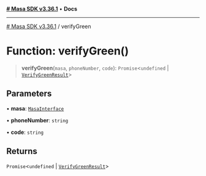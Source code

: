 [**# Masa SDK v3.36.1**](../README.md) • **Docs**

***

[# Masa SDK v3.36.1](../globals.md) / verifyGreen

# Function: verifyGreen()

> **verifyGreen**(`masa`, `phoneNumber`, `code`): `Promise`\<`undefined` \| [`VerifyGreenResult`](../interfaces/VerifyGreenResult.md)\>

## Parameters

• **masa**: [`MasaInterface`](../interfaces/MasaInterface.md)

• **phoneNumber**: `string`

• **code**: `string`

## Returns

`Promise`\<`undefined` \| [`VerifyGreenResult`](../interfaces/VerifyGreenResult.md)\>
